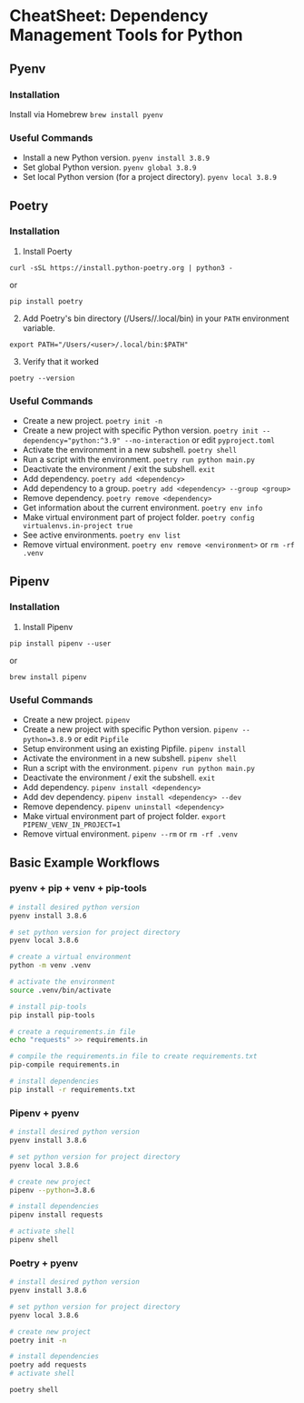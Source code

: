 # CheatSheet: Dependency Management Tools for Python

## Pyenv

### Installation

Install via Homebrew
`brew install pyenv`

### Useful Commands

- Install a new Python version. `pyenv install 3.8.9`
- Set global Python version. `pyenv global 3.8.9`
- Set local Python version (for a project directory). `pyenv local 3.8.9`

## Poetry

### Installation

1. Install Poerty

```
curl -sSL https://install.python-poetry.org | python3 -
```

or

```
pip install poetry
```

2. Add Poetry's bin directory (/Users/<user>/.local/bin) in your `PATH`
   environment variable.

```
export PATH="/Users/<user>/.local/bin:$PATH"
```

3. Verify that it worked

```
poetry --version
```

### Useful Commands

- Create a new project. `poetry init -n`
- Create a new project with specific Python version. `poetry init --dependency="python:^3.9" --no-interaction` or edit `pyproject.toml`
- Activate the environment in a new subshell. `poetry shell`
- Run a script with the environment. `poetry run python main.py`
- Deactivate the environment / exit the subshell. `exit`
- Add dependency. `poetry add <dependency>`
- Add dependency to a group. `poetry add <dependency> --group <group>`
- Remove dependency. `poetry remove <dependency>`
- Get information about the current environment. `poetry env info`
- Make virtual environment part of project folder. `poetry config virtualenvs.in-project true`
- See active environments. `poetry env list`
- Remove virtual environment. `poetry env remove <environment>` or `rm -rf .venv`

## Pipenv

### Installation

1. Install Pipenv

```
pip install pipenv --user
```

or

```
brew install pipenv
```

### Useful Commands

- Create a new project. `pipenv`
- Create a new project with specific Python version. `pipenv --python=3.8.9` or edit `Pipfile`
- Setup environment using an existing Pipfile. `pipenv install`
- Activate the environment in a new subshell. `pipenv shell`
- Run a script with the environment. `pipenv run python main.py`
- Deactivate the environment / exit the subshell. `exit`
- Add dependency. `pipenv install <dependency>`
- Add dev dependency. `pipenv install <dependency> --dev`
- Remove dependency. `pipenv uninstall <dependency>`
- Make virtual environment part of project folder. `export PIPENV_VENV_IN_PROJECT=1`
- Remove virtual environment. `pipenv --rm` or `rm -rf .venv`

## Basic Example Workflows

### pyenv + pip + venv + pip-tools

```bash
# install desired python version
pyenv install 3.8.6

# set python version for project directory
pyenv local 3.8.6

# create a virtual environment
python -m venv .venv

# activate the environment
source .venv/bin/activate

# install pip-tools
pip install pip-tools

# create a requirements.in file
echo "requests" >> requirements.in

# compile the requirements.in file to create requirements.txt
pip-compile requirements.in

# install dependencies
pip install -r requirements.txt
```

### Pipenv + pyenv

```bash
# install desired python version
pyenv install 3.8.6

# set python version for project directory
pyenv local 3.8.6

# create new project
pipenv --python=3.8.6

# install dependencies
pipenv install requests

# activate shell
pipenv shell
```

### Poetry + pyenv

```bash
# install desired python version
pyenv install 3.8.6

# set python version for project directory
pyenv local 3.8.6

# create new project
poetry init -n

# install dependencies
poetry add requests
# activate shell

poetry shell
```
